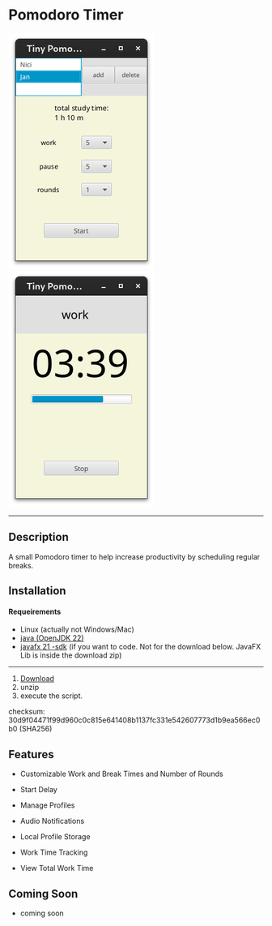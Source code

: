# Pomodoro Timer

![Screenshot](src/main/resources/de/tiny/screenshot1.png)
![Screenshot](src/main/resources/de/tiny/screenshot2.png)

---

## Description

A small Pomodoro timer to help increase productivity by scheduling regular breaks.

## Installation

#### Requeirements

- Linux (actually not Windows/Mac)
- [java (OpenJDK 22)](https://jdk.java.net/22/)
- [javafx 21 -sdk](https://gluonhq.com/products/javafx/)
  (if you want to code. Not for the download below.
  JavaFX Lib is inside the download zip)

---

1. [Download](https://github.com/JT-808/Tiny-PomoPal/releases)
2. unzip
3. execute the script.

checksum: 30d9f04471f99d960c0c815e641408b1137fc331e542607773d1b9ea566ec0b0 (SHA256)

## Features

- Customizable Work and Break Times and Number of Rounds

- Start Delay

- Manage Profiles

- Audio Notifications

- Local Profile Storage

- Work Time Tracking

- View Total Work Time

## Coming Soon

- coming soon
